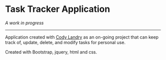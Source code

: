 # Task Tracker Application

*A work in progress*

---

Application created with [Cody Landry](https://github.com/codylandry/TaskTracker) as an on-going project that can keep track of, update, delete, and modify tasks for personal use. 

Created with Bootstrap, jquery, html and css.